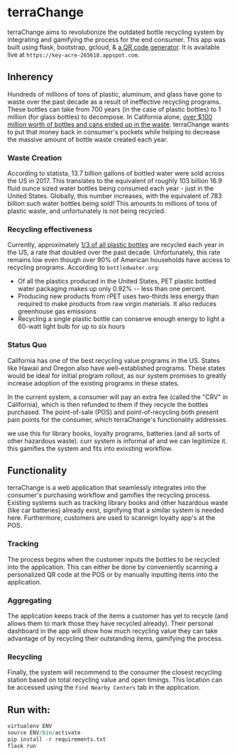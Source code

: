# terraChange

terraChange aims to revolutionize the outdated bottle recycling system by integrating and gamifying the process for the end consumer. This app was built using flask, bootstrap, gcloud, & [a QR code generator](https://github.com/nayuki/QR-Code-generator). It is available live at `https://key-acre-265618.appspot.com`.


## Inherency

Hundreds of millions of tons of plastic, aluminum, and glass have gone to waste over the past decade as a result of ineffective recycling programs. These bottles can take from 700 years (in the case of plastic bottles) to 1 million (for glass bottles) to decompose. In California alone, [over $100 million worth of bottles and cans ended up in the waste](https://www.calrecycle.ca.gov/bevcontainer/consumers/facts). terraChange wants to put that money back in consumer's pockets while helping to decrease the massive amount of bottle waste created each year.

### Waste Creation

According to statista, 13.7 billion gallons of bottled water were sold across the US in 2017. This translates to the equivalent of roughly 103 billion 16.9 fluid ounce sized water bottles being consumed each year - just in the United States. Globally, this number increases, with the equivalent of 783 billion such water bottles being sold! This amounts to millions of tons of plastic waste, and unfortunately is not being recycled.

### Recycling effectiveness
Currently, approximately [1/3 of all plastic bottles](https://www.bottledwater.org/education/recycling) are recycled each year in the US, a rate that doubled over the past decade. Unfortunately, this rate remains low even though over 90% of American households have access to recycling programs. According to `bottledwater.org`:
- Of all the plastics produced in the United States, PET plastic bottled water packaging makes up only 0.92% -- less than one percent.
- Producing new products from rPET uses two-thirds less energy than required to make products from raw virgin materials. It also reduces greenhouse gas emissions
- Recycling a single plastic bottle can conserve enough energy to light a 60-watt light bulb for up to six hours

### Status Quo
California has one of the best recycling value programs in the US. States like Hawaii and Oregon also have well-established programs. These states would be ideal for initial program rollout, as our system promises to greatly increase adoption of the existing programs in these states.

In the current system, a consumer will pay an extra fee (called the "CRV" in California), which is then refunded to them if they recycle the bottles purchased. The point-of-sale (POS) and point-of-recycling both present pain points for the consumer, which terraChange's functionality addresses.

we use this for library books, loyalty programs, batteries (and all sorts of other hazardous waste). curr system is informal af and we can legitimize it. this gamifies the system and fits into exixsting workflow.  

## Functionality

terraChange is a web application that seamlessly integrates into the consumer's purchasing workflow and gamifies the recycling process. Existing systems such as tracking library books and other hazardous waste (like car batteries) already exist, signifying that a similar system is needed here. Furthermore, customers are used to scannign loyalty app's at the POS.

### Tracking
The process begins when the customer inputs the bottles to be recycled into the application. This can either be done  by conveniently scanning a personalized QR code at the POS or by manually inputting items into the application.

### Aggregating
The application keeps track of the items a customer has yet to recycle (and allows them to mark those they have recycled already). Their personal dashboard in the app will show how much recycling value they can take advantage of by recycling their outstanding items, gamifying the process.

### Recycling
Finally, the system will recommend to the consumer the closest recycling station based on total recycling value and open timings. This location can be accessed using the `Find Nearby Centers` tab in the application.

## Run with:
```Python
virtualenv ENV
source ENV/bin/activate
pip install -r requirements.txt
flask run
```

